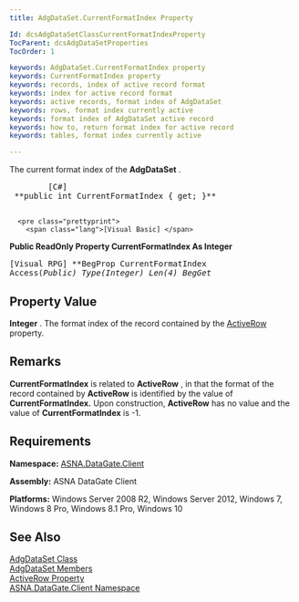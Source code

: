 ```yaml
---
title: AdgDataSet.CurrentFormatIndex Property

Id: dcsAdgDataSetClassCurrentFormatIndexProperty
TocParent: dcsAdgDataSetProperties
TocOrder: 1

keywords: AdgDataSet.CurrentFormatIndex property
keywords: CurrentFormatIndex property
keywords: records, index of active record format
keywords: index for active record format
keywords: active records, format index of AdgDataSet
keywords: rows, format index currently active
keywords: format index of AdgDataSet active record
keywords: how to, return format index for active record
keywords: tables, format index currently active

---
```


The current format index of the **AdgDataSet** .
<pre class="prettyprint">
        <span class="lang">[C#]</span>
 **public int CurrentFormatIndex { get; }** 
      </pre>
      <pre class="prettyprint">
        <span class="lang">[Visual Basic] </span>
 **Public ReadOnly Property CurrentFormatIndex As Integer** 
      </pre>
      <pre class="prettyprint">
        <span class="lang">[Visual RPG]</span>
 **BegProp CurrentFormatIndex Access(*Public) Type(*Integer) Len(4)
   BegGet** 
      </pre>

## Property Value

**Integer** . The format index of the record contained by the [ ActiveRow](adg-dataset-class-active-row-property.html) property.
## Remarks

**CurrentFormatIndex** is related to **ActiveRow** , in that the format of the record contained by **ActiveRow** is identified by the value of **CurrentFormatIndex.** Upon construction, **ActiveRow** has no value and the value of **CurrentFormatIndex** is -1.
## Requirements

**Namespace:** [ASNA.DataGate.Client](datagate-client-namespace.html) 

**Assembly:** ASNA DataGate Client

**Platforms:** Windows Server 2008 R2, Windows Server 2012, Windows 7, Windows 8 Pro, Windows 8.1 Pro, Windows 10
## See Also


[AdgDataSet Class](adg-dataset-class.html)
      <br />
[AdgDataSet Members](adg-dataset-members.html)
      <br />
[ActiveRow Property](adg-dataset-class-active-row-property.html)
      <br />
[ASNA.DataGate.Client Namespace](datagate-client-namespace.html)

